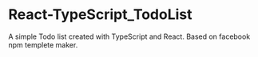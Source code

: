 # React-TypeScript_TodoList
A simple Todo list created with TypeScript and React. Based on facebook npm templete maker.

